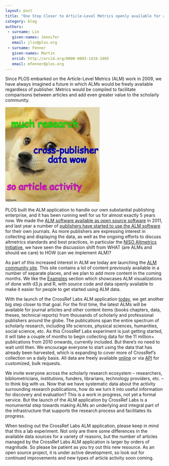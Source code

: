 ```yaml
---
layout: post
title: "One Step Closer to Article-Level Metrics openly available for all Scholarly Content"
category: blog
authors:
 - surname: Lin
   given-names: Jennifer
   email: jlin@plos.org
 - surname: Fenner
   given-names: Martin
   orcid: http://orcid.org/0000-0003-1419-2405
   email: mfenner@plos.org
---
```


Since PLOS embarked on the Article-Level Metrics (ALM) work in 2009, we
have always imagined a future in which ALMs would be freely available
regardless of publisher. Metrics would be compiled to facilitate
comparisons between articles and add even greater value to the scholarly
community.

![doge](/images/doge-300x300.jpeg)

PLOS built the ALM application to handle our own substantial publishing
enterprise, and it has been running well for us for almost exactly 5
years now. We made the [ALM software available as open source
software](https://github.com/articlemetrics/alm) in 2011, and last year
a number of [publishers have started to use the ALM
software](http://blogs.plos.org/plos/2013/10/even-more-journals-display-alms/)
for their own journals. As more publishers are expressing interest in
collecting and displaying the data, as well as the ongoing efforts to
discuss altmetrics standards and best practices, in particular the [NISO
Altmetrics
Initiative](http://www.niso.org/topics/tl/altmetrics_initiative/), we
have seen the discussion shift from WHAT (are ALMs and should we
care) to HOW (can we implement ALM)?

As part of this increased interest in ALM we today are launching the
[ALM community site](http://articlemetrics.github.io/). This site
contains a lot of content previously available in a number of separate
places, and we plan to add more content in the coming months. We like
the [Examples](http://articlemetrics.github.io/examples/) section which
showcases ALM visualizations of done with d3.js and R, with source code
and data openly available to make it easier for people to get started
using ALM data.

With the launch of the CrossRef Labs ALM application
[today](http://crosstech.crossref.org/2014/02/many-metrics-such-data-wow.html),
we get another big step closer to that goal. For the first time, the
latest ALMs will be available for journal articles and other content
items (books chapters, data, theses, technical reports) from thousands
of scholarly and professional publishers around the globe. The
publications span the entire spectrum of scholarly research, including
life sciences, physical sciences, humanities, social science, etc. As
this CrossRef Labs experiment is just getting started, it will take a
couple of months to begin collecting data for the 11 million+
publications from 2010 onwards, currently included. But there’s no need
to wait until then. We encourage everyone to start using the data that
has already been harvested, which is expanding to cover more of
CrossRef’s collection on a daily basis. All data are freely available
[online](http://alm.labs.crossref.org/articles) or via
[API](http://alm.labs.crossref.org/docs/API) for customized, bulk
requests.

We invite everyone across the scholarly research ecosystem –
researchers, bibliometricians, institutions, funders, librarians,
technology providers, etc. – to think big with us. Now that we have
systematic data about the activity surrounding research publications,
how do we turn it into useful information for discovery and evaluation?
This is a work in progress, not yet a formal service. But the launch of
the ALM application by CrossRef Labs is a monumental step towards making
ALMs an underlying and integral part of the infrastructure that supports
the research process and facilitates its progress.

When testing out the CrossRef Labs ALM application, please keep in mind
that this a lab experiment. Not only are there some differences in the
available data sources for a variety of reasons, but the number of
articles managed by the CrossRef Labs ALM application is larger by
orders of magnitude. So please be patient as you try out this new
resource. As an open source project, it is under active development, so
look out for continued improvements and new types of article activity
soon coming.